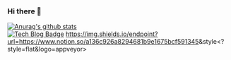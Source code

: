 ### Hi there 👋
[![Anurag's github stats](https://github-readme-stats.vercel.app/api?username=ChoiYoungHa)](https://github.com/anuraghazra/github-readme-stats)<br>
[![Tech Blog Badge](http://img.shields.io/badge/-Tech%20blog-black?style=flat-square&logo=github&link=https://weight-devlog.tistory.com/)](https://weight-devlog.tistory.com/)
https://img.shields.io/endpoint?url=<https://www.notion.so/a136c926a8294681b9e1675bcf591345>&style<?style=flat&logo=appveyor>




<!--
**ChoiYoungHa/ChoiYoungHa** is a ✨ _special_ ✨ repository because its `README.md` (this file) appears on your GitHub profile.

Here are some ideas to get you started:

- 🔭 I’m currently working on ...
- 🌱 I’m currently learning ...
- 👯 I’m looking to collaborate on ...
- 🤔 I’m looking for help with ...
- 💬 Ask me about ...
- 📫 How to reach me: ...
- 😄 Pronouns: ...
- ⚡ Fun fact: ...
-->
